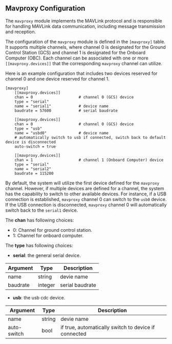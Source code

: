 ## Mavproxy Configuration

The `mavproxy` module implements the MAVLink protocol and is responsible for handling MAVLink data communication, including message transmission and reception.

The configuration of the `mavproxy` module is defined in the `[mavproxy]` table. It supports multiple channels, where channel 0 is designated for the Ground Control Station (GCS) and channel 1 is designated for the Onboard Computer (OBC). Each channel can be associated with one or more `[[mavproxy.devices]]` that the corresponding `mavproxy` channel can utilize.

Here is an example configuration that includes two devices reserved for channel 0 and one device reserved for channel 1.

```
[mavproxy]
    [[mavproxy.devices]]        
    chan = 0					# channel 0 (GCS) device
    type = "serial"
    name = "serial1"            # device name
    baudrate = 57600            # serial baudrate

    [[mavproxy.devices]]        
    chan = 0					# channel 0 (GCS) device
    type = "usb"
    name = "usbd0"              # device name
    # automatically switch to usb if connected, switch back to default device is disconnected
    auto-switch = true
    
    [[mavproxy.devices]]
    chan = 1					# channel 1 (Onboard Computer) device
    type = "serial"
    name = "serial2"
    baudrate = 115200
```

By default, the system will utilize the first device defined for the `mavproxy` channel. However, if multiple devices are defined for a channel, the system has the capability to switch to other available devices. For instance, if a USB connection is established, `mavproxy` channel 0 can switch to the `usb0` device. If the USB connection is disconnected, `mavproxy` channel 0 will automatically switch back to the `serial1` device.



The **chan** has following choices:

- 0: Channel for ground control station.
- 1: Channel for onboard computer.

The **type** has following choices:

- **serial**: the general serial device.

| Argument    | Type    | Description                                              |
| ----------- | ------- | -------------------------------------------------------- |
| name        | string  | devie name                                               |
| baudrate    | integer | serial baudrate                                          |

- **usb**: the usb cdc device.

| Argument    | Type   | Description                                              |
| ----------- | ------ | -------------------------------------------------------- |
| name        | string | devie name                                               |
| auto-switch | bool   | if true, automatically switch to device if connected |
